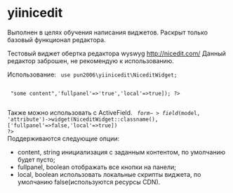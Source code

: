 # yiinicedit


Выполнен в целях обучения написания виджетов.
Раскрыт только базовый функционал редактора.

Тестовый виджет обертка редактора wyswyg http://nicedit.com/
Данный редактор заброшен, не рекомендую к использованию.

Использование:
<code>
use pun2006\yiinicedit\NiceditWidget;
<?=  NiceditWidget::widget(['content' => "some content",'fullpanel'=>'true','local'=>true]); ?>
</code>	

Также можно использовать с ActiveField.
<code>
$form->field($model, 'attribute')->widget(NiceditWidget::classname(),['fullpanel'=>false,'local'=>true]) ?>
</code>			
Поддерживаются следующие опции:
- content, string инициализация с заданным контентом, по умолчанию будет пусто;
- fullpanel, boolean отображать все кнопки на панели;
- local, boolean использовать локальные скрипты виджета, по умолчанию false(используются ресурсы CDN).

